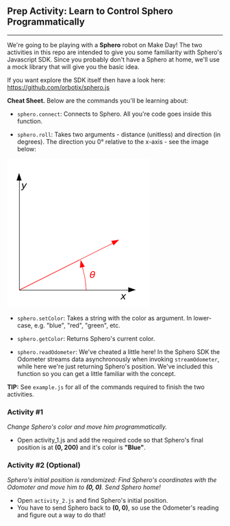 ## Prep Activity: Learn to Control Sphero Programmatically

---

We're going to be playing with a <b>Sphero</b> robot on Make Day! The two activities in this repo are intended to give you some familiarity with Sphero's Javascript SDK. Since you probably don't have a Sphero at home, we'll use a mock library that will give you the basic idea.

If you want explore the SDK itself then have a look here: https://github.com/orbotix/sphero.js

<b>Cheat Sheet.</b> Below are the commands you'll be learning about:

* `sphero.connect`: Connects to Sphero. All you're code goes inside this function.

* `sphero.roll`: Takes two arguments - distance (unitless) and direction (in degrees). The direction you 0° relative to the x-axis - see the image below:

![alt clockwise_rotation](./assets/Counterclockwise_rotation.png)

* `sphero.setColor`: Takes a string with the color as argument. In lower-case, e.g. "blue", "red", "green", etc.

* `sphero.getColor`: Returns Sphero's current color.

* `sphero.readOdometer`: We've cheated a little here! In the Sphero SDK the Odometer streams data asynchronously when invoking `streamOdometer`, while here we're just returning Sphero's position. We've included this function so you can get a little familiar with the concept.

<b>TIP:</b> See `example.js` for all of the commands required to finish the two activities.

<!-- ### Installing Node JS

There's nothing fancy going on here, so you only need `node` to run these examples. If you don't have node installed, then have a look below. If your OS is not included, then detailed instructions are available [here](https://github.com/nodejs/node/wiki/Installing-Node.js-via-package-manager#debian-and-ubuntu-based-linux-distributions). If you have any issues with the installation then reach out to us on Slack and we'll assist :).

On Debian based <b>Linux</b> distros run the following commands in your terminal:
```console
$ curl --silent --location https://deb.nodesource.com/node_6.x | sudo bash -
$ sudo apt-get install --yes nodejs
```

On <b>Mac</b> just run the following in your terminal:
```console
brew install node
```

On <b>Windows</b> simply download the [Windows Installer](https://nodejs.org/en/#download) directly from the [nodejs.org](https://nodejs.org/en/) web site. -->

### Activity #1

<i> Change Sphero's color and move him programmatically. </i>

* Open activity_1.js and add the required code so that Sphero's final position is at <b>(0, 200)</b> and it's color is <b>"Blue"</b>.

### Activity #2 (Optional)

<i> Sphero's initial position is randomized: Find Sphero's coordinates with the Odomoter and move him to <b>(0, 0)</b>. Send Sphero home! </i>

* Open `activity_2.js` and find Sphero's initial position.
* You have to send Sphero back to <b>(0, 0)</b>, so use the Odometer's reading and figure out a way to do that!